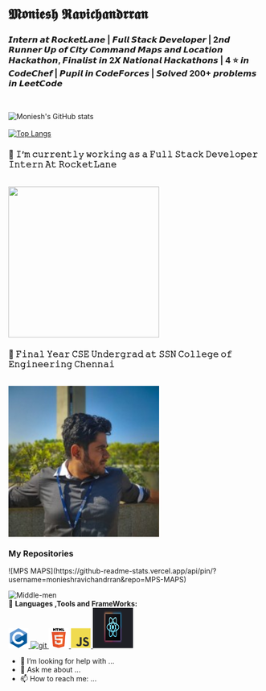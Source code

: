 # 𝕸𝖔𝖓𝖎𝖊𝖘𝖍 𝕽𝖆𝖛𝖎𝖈𝖍𝖆𝖓𝖉𝖗𝖗𝖆𝖓

<h3>
𝙄𝙣𝙩𝙚𝙧𝙣 𝙖𝙩 𝙍𝙤𝙘𝙠𝙚𝙩𝙇𝙖𝙣𝙚 | 𝙁𝙪𝙡𝙡 𝙎𝙩𝙖𝙘𝙠 𝘿𝙚𝙫𝙚𝙡𝙤𝙥𝙚𝙧 | 2𝙣𝙙 𝙍𝙪𝙣𝙣𝙚𝙧 𝙐𝙥 𝙤𝙛 𝘾𝙞𝙩𝙮 𝘾𝙤𝙢𝙢𝙖𝙣𝙙 𝙈𝙖𝙥𝙨 𝙖𝙣𝙙 𝙇𝙤𝙘𝙖𝙩𝙞𝙤𝙣 𝙃𝙖𝙘𝙠𝙖𝙩𝙝𝙤𝙣, 𝙁𝙞𝙣𝙖𝙡𝙞𝙨𝙩 𝙞𝙣 2𝙓 𝙉𝙖𝙩𝙞𝙤𝙣𝙖𝙡 𝙃𝙖𝙘𝙠𝙖𝙩𝙝𝙤𝙣𝙨 | 4 ⭐ 𝙞𝙣 𝘾𝙤𝙙𝙚𝘾𝙝𝙚𝙛  | 𝙋𝙪𝙥𝙞𝙡 𝙞𝙣 𝘾𝙤𝙙𝙚𝙁𝙤𝙧𝙘𝙚𝙨 | 𝙎𝙤𝙡𝙫𝙚𝙙 200+ 𝙥𝙧𝙤𝙗𝙡𝙚𝙢𝙨 𝙞𝙣 𝙇𝙚𝙚𝙩𝘾𝙤𝙙𝙚</h3>

<br />

![Moniesh's GitHub stats](https://github-readme-stats.vercel.app/api?username=monieshravichandrran&show_icons=true&theme=radical)
<br /><br />
[![Top Langs](https://github-readme-stats.vercel.app/api/top-langs/?username=monieshravichandrran&layout=compact)](https://github.com/anuraghazra/github-readme-stats)

<h3>🔭 𝙸’𝚖 𝚌𝚞𝚛𝚛𝚎𝚗𝚝𝚕𝚢 𝚠𝚘𝚛𝚔𝚒𝚗𝚐 𝚊𝚜 𝚊 𝙵𝚞𝚕𝚕 𝚂𝚝𝚊𝚌𝚔 𝙳𝚎𝚟𝚎𝚕𝚘𝚙𝚎𝚛 𝙸𝚗𝚝𝚎𝚛𝚗 𝙰𝚝 𝚁𝚘𝚌𝚔𝚎𝚝𝙻𝚊𝚗𝚎</h3>
<br />
<img align="center" src="https://yt3.ggpht.com/ytc/AKedOLQZlNQqTwgU8uQNB44lB7K55G0XQkmlB6xZx6SI=s900-c-k-c0x00ffffff-no-rj" width=300 height=300/>
<h3>🌱 𝙵𝚒𝚗𝚊𝚕 𝚈𝚎𝚊𝚛 𝙲𝚂𝙴 𝚄𝚗𝚍𝚎𝚛𝚐𝚛𝚊𝚍 𝚊𝚝 𝚂𝚂𝙽 𝙲𝚘𝚕𝚕𝚎𝚐𝚎 𝚘𝚏 𝙴𝚗𝚐𝚒𝚗𝚎𝚎𝚛𝚒𝚗𝚐 𝙲𝚑𝚎𝚗𝚗𝚊𝚒</h3>
<br />
<img align="center" src="./ssn.jpeg" width=300 height=300/>
<br />
<h3>My Repositories</h3>
<span>
![MPS MAPS](https://github-readme-stats.vercel.app/api/pin/?username=monieshravichandrran&repo=MPS-MAPS)

![Middle-men](https://github-readme-stats.vercel.app/api/pin/?username=monieshravichandrran&repo=middle-men)
</span>
<br />
👯 <b>Languages ,Tools and FrameWorks:</b><br/>
<a href="https://www.cprogramming.com/" target="_blank"> <img src="https://raw.githubusercontent.com/devicons/devicon/master/icons/c/c-original.svg" alt="c" width="40" height="40"/> </a> <a href="https://git-scm.com/" target="_blank"> <img src="https://www.vectorlogo.zone/logos/git-scm/git-scm-icon.svg" alt="git" width="40" height="40"/> </a> <a href="https://www.w3.org/html/" target="_blank"> <img src="https://raw.githubusercontent.com/devicons/devicon/master/icons/html5/html5-original-wordmark.svg" alt="html5" width="40" height="40"/> </a> <a href="https://developer.mozilla.org/en-US/docs/Web/JavaScript" target="_blank"> <img src="https://raw.githubusercontent.com/devicons/devicon/master/icons/javascript/javascript-original.svg" alt="javascript" width="40" height="40"/> </a>
<a href="https://reactjs.org/" target="_blank"> <img src="./react.svg" alt="react" width="80" height="80"/> </a>
<br>
- 🤔 I’m looking for help with ...
- 💬 Ask me about ...
- 📫 How to reach me: ...

